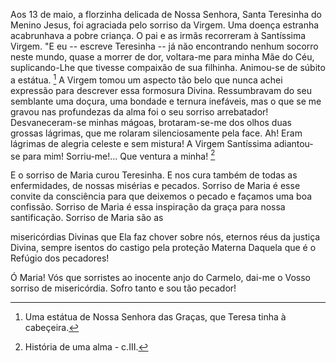 Aos 13 de maio, a florzinha delicada de Nossa Senhora, Santa Teresinha do Menino Jesus, foi agraciada pelo sorriso da Virgem. Uma doença estranha acabrunhava a pobre criança. O pai e as irmãs recorreram à Santíssima Virgem. "E eu -- escreve Teresinha -- já não encontrando nenhum socorro neste mundo, quase a morrer de dor, voltara-me para minha Mãe do Céu, suplicando-Lhe que tivesse compaixão de sua filhinha. Animou-se de súbito a estátua. [^1] A Virgem tomou um aspecto tão belo que nunca achei expressão para descrever essa formosura Divina. Ressumbravam do seu semblante uma doçura, uma bondade e ternura inefáveis, mas o que se me gravou nas profundezas da alma foi o seu sorriso arrebatador! Desvaneceram-se minhas mágoas, brotaram-se-me dos olhos duas grossas lágrimas, que me rolaram silenciosamente pela face. Ah! Eram lágrimas de alegria celeste e sem mistura! A Virgem Santíssima adiantou- se para mim! Sorriu-me!\... Que ventura a minha! [^2]

E o sorriso de Maria curou Teresinha. E nos cura também de todas as enfermidades, de nossas misérias e pecados. Sorriso de Maria é esse convite da consciência para que deixemos o pecado e façamos uma boa confissão. Sorriso de Maria é essa inspiração da graça para nossa santificação. Sorriso de Maria são as

misericórdias Divinas que Ela faz chover sobre nós, eternos réus da justiça Divina, sempre isentos do castigo pela proteção Materna Daquela que é o Refúgio dos pecadores!

Ó Maria! Vós que sorristes ao inocente anjo do Carmelo, dai-me o Vosso sorriso de misericórdia. Sofro tanto e sou tão pecador!

[^1]: Uma estátua de Nossa Senhora das Graças, que Teresa tinha à cabeçeira.
[^2]: História de uma alma - c.III.